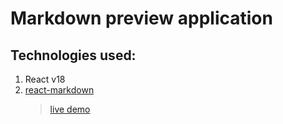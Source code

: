 # Markdown preview application

## Technologies used:

1. React v18
2. [react-markdown](https://www.npmjs.com/package/react-markdown)
   > [live demo](ragib-markdown-preview.netlify.app)
